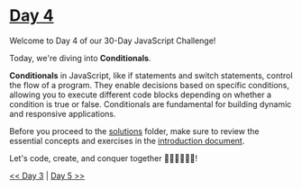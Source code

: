 # [Day 4](https://github.com/Muhtoyyib/30-DAY-JAVASCRIPT/blob/main/Day4/day4.md)

Welcome to Day 4 of our 30-Day JavaScript Challenge! 

Today, we're diving into **Conditionals**.

**Conditionals** in JavaScript, like if statements and switch statements, control the flow of a program. They enable decisions based on specific conditions, allowing you to execute different code blocks depending on whether a condition is true or false. Conditionals are fundamental for building dynamic and responsive applications.

Before you proceed to the [solutions](solutions-day4/) folder, make sure to review the essential concepts and exercises in the [introduction document](https://github.com/Asabeneh/30-Days-Of-JavaScript/blob/master/04_Day_Conditionals/04_day_conditionals.md).

Let's code, create, and conquer together 👨🏻‍💻🚀💪🏻!

[<< Day 3](https://github.com/Muhtoyyib/30-DAY-JAVASCRIPT/blob/main/Day3/day3.md) | [Day 5 >>](https://github.com/Muhtoyyib/30-DAY-JAVASCRIPT/blob/main/Day5/day5.md)